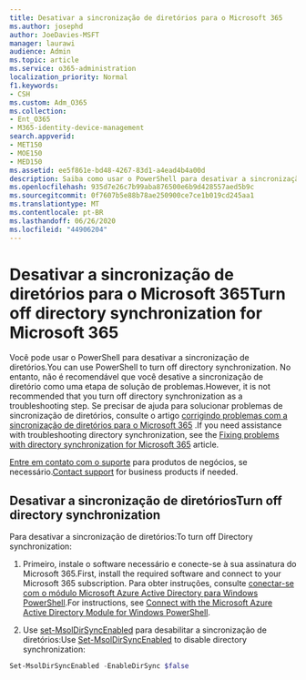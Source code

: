 ```yaml
---
title: Desativar a sincronização de diretórios para o Microsoft 365
ms.author: josephd
author: JoeDavies-MSFT
manager: laurawi
audience: Admin
ms.topic: article
ms.service: o365-administration
localization_priority: Normal
f1.keywords:
- CSH
ms.custom: Adm_O365
ms.collection:
- Ent_O365
- M365-identity-device-management
search.appverid:
- MET150
- MOE150
- MED150
ms.assetid: ee5f861e-bd48-4267-83d1-a4ead4b4a00d
description: Saiba como usar o PowerShell para desativar a sincronização de diretórios para o Microsoft 365
ms.openlocfilehash: 935d7e26c7b99aba876500e6b9d428557aed5b9c
ms.sourcegitcommit: 0f7607b5e88b78ae250900ce7ce1b019cd245aa1
ms.translationtype: MT
ms.contentlocale: pt-BR
ms.lasthandoff: 06/26/2020
ms.locfileid: "44906204"
---
```

# <a name="turn-off-directory-synchronization-for-microsoft-365"></a><span data-ttu-id="78262-103">Desativar a sincronização de diretórios para o Microsoft 365</span><span class="sxs-lookup"><span data-stu-id="78262-103">Turn off directory synchronization for Microsoft 365</span></span>
<span data-ttu-id="78262-104">Você pode usar o PowerShell para desativar a sincronização de diretórios.</span><span class="sxs-lookup"><span data-stu-id="78262-104">You can use PowerShell to turn off directory synchronization.</span></span> <span data-ttu-id="78262-105">No entanto, não é recomendável que você desative a sincronização de diretório como uma etapa de solução de problemas.</span><span class="sxs-lookup"><span data-stu-id="78262-105">However, it is not recommended that you turn off directory synchronization as a troubleshooting step.</span></span> <span data-ttu-id="78262-106">Se precisar de ajuda para solucionar problemas de sincronização de diretórios, consulte o artigo [corrigindo problemas com a sincronização de diretórios para o Microsoft 365](fix-problems-with-directory-synchronization.md) .</span><span class="sxs-lookup"><span data-stu-id="78262-106">If you need assistance with troubleshooting directory synchronization, see the [Fixing problems with directory synchronization for Microsoft 365](fix-problems-with-directory-synchronization.md) article.</span></span> 
  
<span data-ttu-id="78262-107">[Entre em contato com o suporte](https://support.office.com/article/32a17ca7-6fa0-4870-8a8d-e25ba4ccfd4b) para produtos de negócios, se necessário.</span><span class="sxs-lookup"><span data-stu-id="78262-107">[Contact support](https://support.office.com/article/32a17ca7-6fa0-4870-8a8d-e25ba4ccfd4b) for business products if needed.</span></span>
  
## <a name="turn-off-directory-synchronization"></a><span data-ttu-id="78262-108">Desativar a sincronização de diretórios</span><span class="sxs-lookup"><span data-stu-id="78262-108">Turn off directory synchronization</span></span>  
<span data-ttu-id="78262-109">Para desativar a sincronização de diretórios:</span><span class="sxs-lookup"><span data-stu-id="78262-109">To turn off Directory synchronization:</span></span>
  
1. <span data-ttu-id="78262-110">Primeiro, instale o software necessário e conecte-se à sua assinatura do Microsoft 365.</span><span class="sxs-lookup"><span data-stu-id="78262-110">First, install the required software and connect to your Microsoft 365 subscription.</span></span> <span data-ttu-id="78262-111">Para obter instruções, consulte [conectar-se com o módulo Microsoft Azure Active Directory para Windows PowerShell](https://docs.microsoft.com/office365/enterprise/powershell/connect-to-office-365-powershell#connect-with-the-microsoft-azure-active-directory-module-for-windows-powershell).</span><span class="sxs-lookup"><span data-stu-id="78262-111">For instructions, see [Connect with the Microsoft Azure Active Directory Module for Windows PowerShell](https://docs.microsoft.com/office365/enterprise/powershell/connect-to-office-365-powershell#connect-with-the-microsoft-azure-active-directory-module-for-windows-powershell).</span></span>
    
2. <span data-ttu-id="78262-112">Use [set-MsolDirSyncEnabled](https://go.microsoft.com/fwlink/p/?LinkId=821939) para desabilitar a sincronização de diretórios:</span><span class="sxs-lookup"><span data-stu-id="78262-112">Use [Set-MsolDirSyncEnabled](https://go.microsoft.com/fwlink/p/?LinkId=821939) to disable directory synchronization:</span></span> 
    
  ```powershell
  Set-MsolDirSyncEnabled -EnableDirSync $false
  ```
